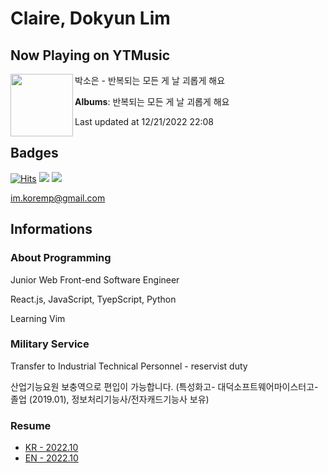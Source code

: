 # Claire, Dokyun Lim

## Now Playing on YTMusic

[<img align="left" width="100" src="https://lh3.googleusercontent.com/UqM0LJUWct-Y4oiZo8Y8p43-b8AqzKJSTw9Zjmu3Dw-BnGbNQUe651_xxe06G1w4PcaBqRIontupEvbebg">](https://music.youtube.com/watch?v=AzsbRHMRroA)

박소은 - 반복되는 모든 게 날 괴롭게 해요

**Albums**: 반복되는 모든 게 날 괴롭게 해요

Last updated at 12/21/2022 22:08

## Badges

[![Hits](https://hits.seeyoufarm.com/api/count/incr/badge.svg?url=https%3A%2F%2Fgithub.com%2Fkoremp%2Fkormep&count_bg=%2379C83D&title_bg=%23555555&icon=&icon_color=%23E7E7E7&title=hits&edge_flat=false)](https://hits.seeyoufarm.com)
<a href="https://dev.to/koremp"><img src="https://img.shields.io/badge/dev.to-0A0A0A?style=for-the-badge&logo=devdotto&logoColor=white"/></a>
<a href="https://www.linkedin.com/in/koremp"><img src="https://img.shields.io/badge/LinkedIn-0077B5?style=flat-square&logo=linkedin&logoColor=white"/></a>

im.koremp@gmail.com

## Informations

### About Programming

Junior Web Front-end Software Engineer

React.js, JavaScript, TyepScript, Python

Learning Vim

### Military Service

Transfer to Industrial Technical Personnel - reservist duty

산업기능요원 보충역으로 편입이 가능합니다. (특성화고- 대덕소프트웨어마이스터고- 졸업 (2019.01), 정보처리기능사/전자캐드기능사 보유)

### Resume

* [KR - 2022.10](./resume/README.md)
* [EN - 2022.10](./resume/README.en.md)
